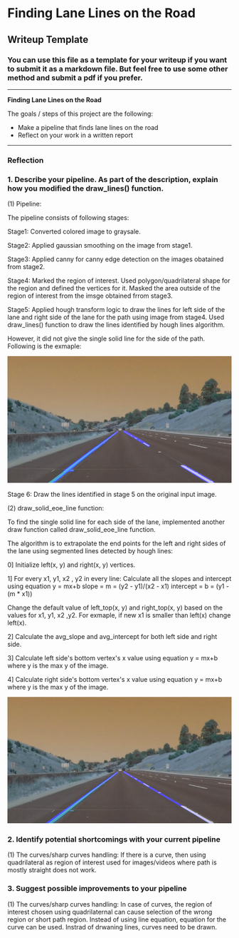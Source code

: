 
# **Finding Lane Lines on the Road** 

## Writeup Template

### You can use this file as a template for your writeup if you want to submit it as a markdown file. But feel free to use some other method and submit a pdf if you prefer.

---

**Finding Lane Lines on the Road**

The goals / steps of this project are the following:
* Make a pipeline that finds lane lines on the road
* Reflect on your work in a written report


[//]: # (Image References)

[image1]: dotted_lines.jpg 
[image2]: solid_line.jpg 



---

### Reflection

### 1. Describe your pipeline. As part of the description, explain how you modified the draw_lines() function.

(1) Pipeline: 

The pipeline consists of following stages:

Stage1: Converted colored image to graysale.

Stage2: Applied gaussian smoothing on the image from stage1.

Stage3: Applied canny for canny edge detection on the images obatained from stage2.

Stage4: Marked the region of interest. Used polygon/quadrilateral shape for the region and defined the vertices for it.
Masked the area outside of the region of interest from the imsge obtained frrom stage3.

Stage5: Applied hough transform logic to draw the lines for left side of the lane and right side of the lane for the path using image from stage4. Used draw_lines() function to draw the lines identified by hough lines algorithm.

However, it did not give the single solid line for the side of the path.
Following is the exmaple:

![alt text][image1]



Stage 6: Draw the lines identified in stage 5 on the original input image.


(2) draw_solid_eoe_line function:

To find the single solid line for each side of the lane, implemented another draw function called draw_solid_eoe_line function. 

The algorithm is to extrapolate the end points for the left and right sides of the lane using segmented lines detected by hough lines:

0] Initialize left(x, y) and right(x, y) vertices.

1] For every x1, y1, x2 , y2 in every line:
 Calculate all the slopes and intercept using equation y = mx+b
  slope = m = (y2 - y1)/(x2 - x1)
  intercept = b = (y1 - (m * x1))
  
 Change the default value of left_top(x, y) and right_top(x, y) based on the values for x1, y1, x2 ,y2.
 For exmaple, if new x1 is smaller than left(x) change left(x).
 
2] Calculate the avg_slope and avg_intercept for both left side and right side.

3] Calculate left side's bottom vertex's x value using equation y = mx+b where y is the max y of the image.

4] Calculate right side's bottom vertex's x value using equation y = mx+b where y is the max y of the image.

![alt text][image2]




### 2. Identify potential shortcomings with your current pipeline


(1) The curves/sharp curves handling: If there is a curve, then using quadrilateral as region of interest used for images/videos where path is mostly straight does not work.



### 3. Suggest possible improvements to your pipeline

(1) The curves/sharp curves handling: In case of curves, the region of interest chosen using quadrilaternal can cause selection of the wrong region or short path region. Instead of using line equation, equation for the curve can be used. Instrad of drwaning lines, curves need to be drawn.
